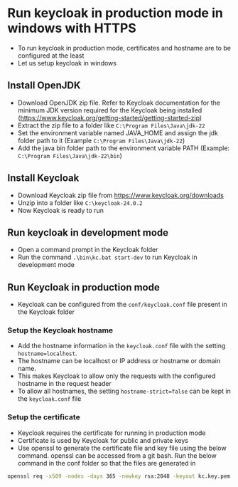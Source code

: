 # Run keycloak in production mode in windows with HTTPS

* To run keycloak in production mode, certificates and hostname are to be configured at the least
* Let us setup keycloak in windows

## Install OpenJDK
* Download OpenJDK zip file. Refer to Keycloak documentation for the minimum JDK version required for the Keycloak being installed (https://www.keycloak.org/getting-started/getting-started-zip)
* Extract the zip file to a folder like `C:\Program Files\Java\jdk-22`
* Set the environment variable named JAVA_HOME and assign the jdk folder path to it (Example  `C:\Program Files\Java\jdk-22`)
* Add the java bin folder path to the environment variable PATH (Example: `C:\Program Files\Java\jdk-22\bin`)


## Install Keycloak
* Download Keycloak zip file from https://www.keycloak.org/downloads
* Unzip into a folder like `C:\keycloak-24.0.2`
* Now Keycloak is ready to run

## Run keycloak in development mode
* Open a command prompt in the Keycloak folder
* Run the command `.\bin\kc.bat start-dev` to run Keycloak in development mode

## Run Keycloak in production mode
* Keycloak can be configured from the `conf/keycloak.conf` file present in the Keycloak folder

### Setup the Keycloak hostname
* Add the hostname information in the `keycloak.conf` file with the setting `hostname=localhost`. 
* The hostname can be localhost or IP address or hostname or domain name.
* This makes Keycloak to allow only the requests with the configured hostname in the request header
* To allow all hostnames, the setting `hostname-strict=false` can be kept in the `keycloak.conf` file

### Setup the certificate
*  Keycloak requires the certificate for running in production mode
* Certificate is used by Keycloak for public and private keys
* Use openssl to generate the certificate file and key file using the below command. openssl can be accessed from a git bash. Run the below command in the conf folder so that the files are generated in  
```bash
openssl req -x509 -nodes -days 365 -newkey rsa:2048 -keyout kc.key.pem -out kc.crt.pem
```

<!--stackedit_data:
eyJoaXN0b3J5IjpbMTM2MTM3NzU2MCwzMjU5NzAwMTQsLTE4OT
E5MjQ3NTAsNzA5MTcyMjhdfQ==
-->